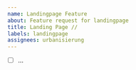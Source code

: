 ```yaml
---
name: Landingpage Feature
about: Feature request for landingpage
title: Landing Page //
labels: landingpage
assignees: urbanisierung
---
```


- [ ] ...
